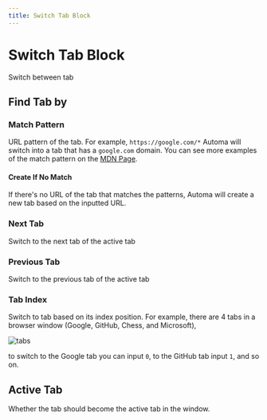 ```yaml
---
title: Switch Tab Block
---
```


# Switch Tab Block

Switch between tab


## Find Tab by

### Match Pattern
URL pattern of the tab. For example, `https://google.com/*` Automa will switch into a tab that has a `google.com` domain.
You can see more examples of the match pattern on the [MDN Page](https://developer.mozilla.org/en-US/docs/Mozilla/Add-ons/WebExtensions/Match_patterns#examples).

#### Create If No Match
If there's no URL of the tab that matches the patterns, Automa will create a new tab based on the inputted URL.

### Next Tab
Switch to the next tab of the active tab

### Previous Tab
Switch to the previous tab of the active tab

### Tab Index
Switch to tab based on its index position. For example, there are 4 tabs in a browser window (Google, GitHub, Chess, and Microsoft), 

![tabs](https://res.cloudinary.com/chat-story/image/upload/v1657083615/automa/tabs_ctqmdm.png)

to switch to the Google tab you can input `0`, to the GitHub tab input `1`, and so on.

## Active Tab
Whether the tab should become the active tab in the window.
